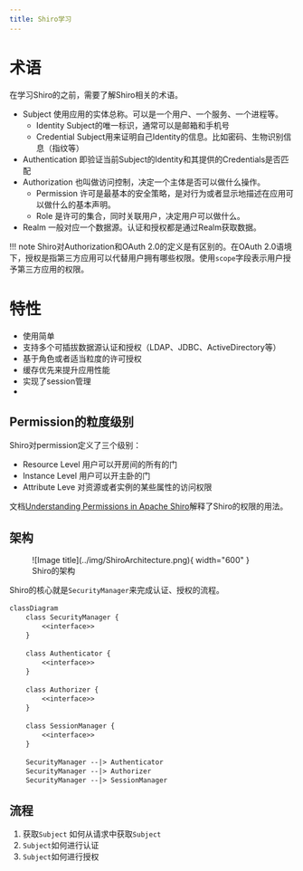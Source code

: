 ```yaml
---
title: Shiro学习
---
```


# 术语
在学习Shiro的之前，需要了解Shiro相关的术语。

* Subject 使用应用的实体总称。可以是一个用户、一个服务、一个进程等。
  * Identity Subject的唯一标识，通常可以是邮箱和手机号
  * Credential Subject用来证明自己Identity的信息。比如密码、生物识别信息（指纹等）
* Authentication 即验证当前Subject的Identity和其提供的Credentials是否匹配
* Authorization 也叫做访问控制，决定一个主体是否可以做什么操作。
  * Permission 许可是最基本的安全策略，是对行为或者显示地描述在应用可以做什么的基本声明。
  * Role 是许可的集合，同时关联用户，决定用户可以做什么。
* Realm 一般对应一个数据源。认证和授权都是通过Realm获取数据。

!!! note
    Shiro对Authorization和OAuth 2.0的定义是有区别的。在OAuth 2.0语境下，授权是指第三方应用可以代替用户拥有哪些权限。使用`scope`字段表示用户授予第三方应用的权限。

# 特性

* 使用简单
* 支持多个可插拔数据源认证和授权（LDAP、JDBC、ActiveDirectory等）
* 基于角色或者适当粒度的许可授权
* 缓存优先来提升应用性能
* 实现了session管理
* 
## Permission的粒度级别

Shiro对permission定义了三个级别：

* Resource Level 用户可以开房间的所有的门
* Instance Level 用户可以开主卧的门
* Attribute Leve 对资源或者实例的某些属性的访问权限

文档[Understanding Permissions in Apache Shiro](https://shiro.apache.org/permissions.html)解释了Shiro的权限的用法。

## 架构

<figure markdown>
  ![Image title](../img/ShiroArchitecture.png){ width="600" }
  <figcaption>Shiro的架构</figcaption>
</figure>

Shiro的核心就是`SecurityManager`来完成认证、授权的流程。

``` mermaid
classDiagram
    class SecurityManager {
        <<interface>>
    }

    class Authenticator {
        <<interface>>
    }

    class Authorizer {
        <<interface>>
    }

    class SessionManager {
        <<interface>>
    }

    SecurityManager --|> Authenticator
    SecurityManager --|> Authorizer
    SecurityManager --|> SessionManager
```

## 流程

1. 获取`Subject` 如何从请求中获取`Subject`
2. `Subject`如何进行认证
3. `Subject`如何进行授权
